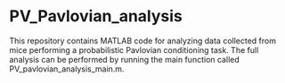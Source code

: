 # PV_Pavlovian_analysis
This repository contains MATLAB code for analyzing data collected from mice performing a probabilistic Pavlovian conditioning task. The full analysis can be performed by running the main function called PV_pavlovian_analysis_main.m.
